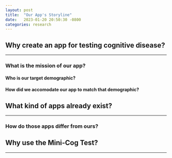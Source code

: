 ```yaml
---
layout: post
title:  "Our App's Storyline"
date:   2023-01-20 20:50:30 -0800
categories: research
---
```


## Why create an app for testing cognitive disease?

---

### What is the mission of our app?

#### Who is our target demographic?

#### How did we accomodate our app to match that demographic?

## What kind of apps already exist?

---

### How do those apps differ from ours?

## Why use the Mini-Cog Test?

---


